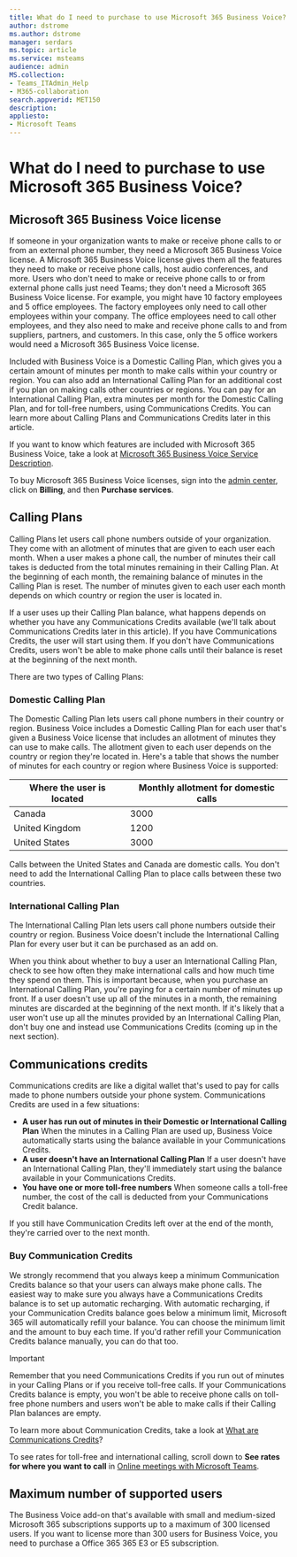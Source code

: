 ```yaml
---
title: What do I need to purchase to use Microsoft 365 Business Voice?
author: dstrome 
ms.author: dstrome
manager: serdars
ms.topic: article
ms.service: msteams
audience: admin
MS.collection: 
- Teams_ITAdmin_Help
- M365-collaboration
search.appverid: MET150
description: 
appliesto: 
- Microsoft Teams
---
```


# What do I need to purchase to use Microsoft 365 Business Voice?

## Microsoft 365 Business Voice license

If someone in your organization wants to make or receive phone calls to or from an external phone number, they need a Microsoft 365 Business Voice license. A Microsoft 365 Business Voice license gives them all the features they need to make or receive phone calls, host audio conferences, and more. Users who don't need to make or receive phone calls to or from external phone calls just need Teams; they don't need a Microsoft 365 Business Voice license. For example, you might have 10 factory employees and 5 office employees. The factory employees only need to call other employees within your company. The office employees need to call other employees, and they also need to make and receive phone calls to and from suppliers, partners, and customers. In this case, only the 5 office workers would need a Microsoft 365 Business Voice license.

Included with Business Voice is a Domestic Calling Plan, which gives you a certain amount of minutes per month to make calls within your country or region. You can also add an International Calling Plan for an additional cost if you plan on making calls other countries or regions. You can pay for an International Calling Plan, extra minutes per month for the Domestic Calling Plan, and for toll-free numbers, using Communications Credits. You can learn more about Calling Plans and Communications Credits later in this article.

If you want to know which features are included with Microsoft 365 Business Voice, take a look at [Microsoft 365 Business Voice Service Description](https://docs.microsoft.com/office365/servicedescriptions/microsoft-365-business-voice-service-description).

To buy Microsoft 365 Business Voice licenses, sign into the [admin center](https://admin.microsoft.com/Adminportal/Home#/homepage), click on **Billing**, and then **Purchase services**.

## Calling Plans

Calling Plans let users call phone numbers outside of your organization. They come with an allotment of minutes that are given to each user each month. When a user makes a phone call, the number of minutes their call takes is deducted from the total minutes remaining in their Calling Plan. At the beginning of each month, the remaining balance of minutes in the Calling Plan is reset. The number of minutes given to each user each month depends on which country or region the user is located in.

If a user uses up their Calling Plan balance, what happens depends on whether you have any Communications Credits available (we'll talk about Communications Credits later in this article). If you have Communications Credits, the user will start using them. If you don't have Communications Credits, users won't be able to make phone calls until their balance is reset at the beginning of the next month.

There are two types of Calling Plans:

### Domestic Calling Plan

The Domestic Calling Plan lets users call phone numbers in their country or region. Business Voice includes a Domestic Calling Plan for each user that's given a Business Voice license that includes an allotment of minutes they can use to make calls. The allotment given to each user depends on the country or region they're located in. Here's a table that shows the number of minutes for each country or region where Business Voice is supported:

|Where the user is located          |Monthly allotment for domestic calls |
|-----------------------------------|-------------------------------------|
|Canada                             | 3000                                |
|United Kingdom                     | 1200                                |
|United States                      | 3000                                |

Calls between the United States and Canada are domestic calls. You don't need to add the International Calling Plan to place calls between these two countries.

### International Calling Plan

The International Calling Plan lets users call phone numbers outside their country or region. Business Voice doesn't include the International Calling Plan for every user but it can be purchased as an add on. 

When you think about whether to buy a user an International Calling Plan, check to see how often they make international calls and how much time they spend on them. This is important because, when you purchase an International Calling Plan, you're paying for a certain number of minutes up front. If a user doesn't use up all of the minutes in a month, the remaining minutes are discarded at the beginning of the next month. If it's likely that a user won't use up all the minutes provided by an International Calling Plan, don't buy one and instead use Communications Credits (coming up in the next section).

## Communications credits

Communications credits are like a digital wallet that's used to pay for calls made to phone numbers outside your phone system. Communications Credits are used in a few situations:

- **A user has run out of minutes in their Domestic or International Calling Plan** When the minutes in a Calling Plan are used up, Business Voice automatically starts using the balance available in your Communications Credits.
- **A user doesn't have an International Calling Plan** If a user doesn't have an International Calling Plan, they'll immediately start using the balance available in your Communications Credits.
- **You have one or more toll-free numbers** When someone calls a toll-free number, the cost of the call is deducted from your Communications Credit balance.

If you still have Communication Credits left over at the end of the month, they're carried over to the next month.

### Buy Communication Credits

We strongly recommend that you always keep a minimum Communication Credits balance so that your users can always make phone calls. The easiest way to make sure you always have a Communications Credits balance is to set up automatic recharging. With automatic recharging, if your Communication Credits balance goes below a minimum limit, Microsoft 365 will automatically refill your balance. You can choose the minimum limit and the amount to buy each time. If you'd rather refill your Communication Credits balance manually, you can do that too.

> [!IMPORTANT]
> Remember that you need Communications Credits if you run out of minutes in your Calling Plans or if you receive toll-free calls. If your Communications Credits balance is empty, you won't be able to receive phone calls on toll-free phone numbers and users won't be able to make calls if their Calling Plan balances are empty.

To learn more about Communication Credits, take a look at [What are Communications Credits](../../what-are-communications-credits.md)?

To see rates for toll-free and international calling, scroll down to **See rates for where you want to call** in [Online meetings with Microsoft Teams](https://products.office.com/microsoft-teams/online-meeting-solutions#Rates).

## Maximum number of supported users

The Business Voice add-on that's available with small and medium-sized Microsoft 365 subscriptions supports up to a maximum of 300 licensed users. If you want to license more than 300 users for Business Voice, you need to purchase a Office 365 365 E3 or E5 subscription.

